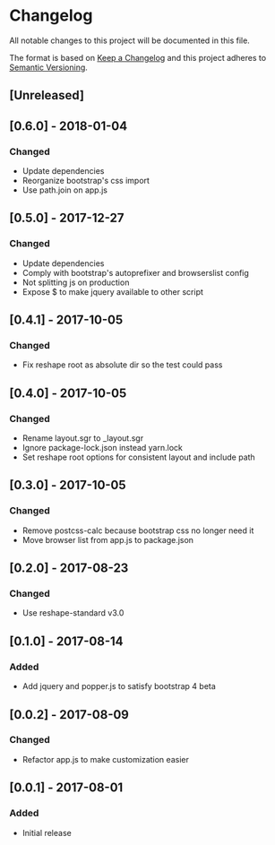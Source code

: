 # Changelog
All notable changes to this project will be documented in this file.

The format is based on [Keep a Changelog](http://keepachangelog.com/en/1.0.0/)
and this project adheres to [Semantic Versioning](http://semver.org/spec/v2.0.0.html).

## [Unreleased]

## [0.6.0] - 2018-01-04
### Changed
- Update dependencies
- Reorganize bootstrap's css import
- Use path.join on app.js

## [0.5.0] - 2017-12-27
### Changed
- Update dependencies
- Comply with bootstrap's autoprefixer and browserslist config
- Not splitting js on production
- Expose $ to make jquery available to other script

## [0.4.1] - 2017-10-05
### Changed
- Fix reshape root as absolute dir so the test could pass

## [0.4.0] - 2017-10-05
### Changed
- Rename layout.sgr to \_layout.sgr
- Ignore package-lock.json instead yarn.lock
- Set reshape root options for consistent layout and include path

## [0.3.0] - 2017-10-05
### Changed
- Remove postcss-calc because bootstrap css no longer need it
- Move browser list from app.js to package.json

## [0.2.0] - 2017-08-23
### Changed
- Use reshape-standard v3.0

## [0.1.0] - 2017-08-14
### Added
- Add jquery and popper.js to satisfy bootstrap 4 beta

## [0.0.2] - 2017-08-09
### Changed
- Refactor app.js to make customization easier

## [0.0.1] - 2017-08-01
### Added
- Initial release
